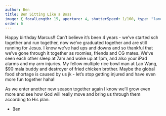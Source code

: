 ```yaml
---
author: Ben
title: Ben Sitting Like a Boss
image: { focalLength: 15, aperture: 4, shutterSpeed: 1/160, type: "landscape" }
order: 6
---
```


Happy birthday Marcus!! Can’t believe it’s been 4 years - we’ve started sch together and run together, now we’ve graduated together and are still running for Jesus. I know we’ve had ups and downs and so thankful that we’ve gone through it together as roomies, friends and CG mates. We’ve seen each other sleep at 7am and wake up at 1pm, and also your iPad alarms and my arm injuries. My fellow multiple rice bowl man at Lao Wang, $90 mala buddy and destroyer of fried chicken brother. Maybe the global food shortage is caused by us jk - let’s stop getting injured and have even more fun together haha!

As we enter another new season together again I know we’ll grow even more and see how God will really move and bring us through them according to His plan.

- Ben

